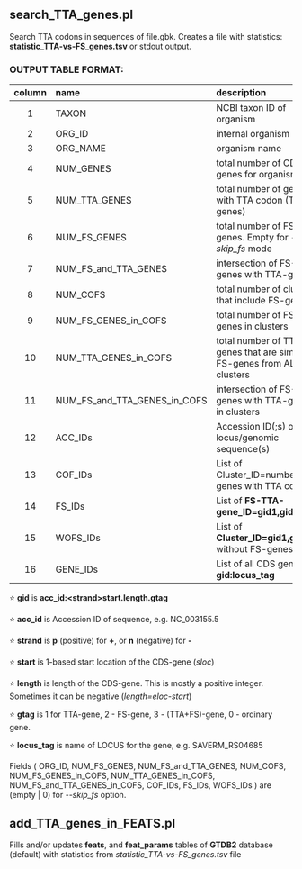 ## search_TTA_genes.pl
Search TTA codons in sequences of file.gbk.
Creates a file with statistics: **statistic_TTA-vs-FS_genes.tsv** or stdout output.

### OUTPUT TABLE FORMAT:

| column | name                  | description                                        | example |
|:------:|:----------------------|:---------------------------------------------------|:--------|
| 1      | TAXON                 | NCBI taxon ID of organism                          | 227882  |
| 2      | ORG\_ID               | internal organism ID                               | 167     |
| 3      | ORG_NAME              | organism name                                      | Streptomyces avermitilis MA-4680 = NBRC 14893 |
| 4      | NUM_GENES             | total number of CDS genes for organism             | 8025    |
| 5      | NUM_TTA_GENES         | total number of genes with TTA codon (TTA-genes)   | 274     |
| 6      | NUM_FS_GENES          | total number of FS-genes. Empty for *--skip_fs* mode | 1188    |
| 7      | NUM_FS_and_TTA_GENES  | intersection of FS-genes with TTA-genes            | 29      |
| 8      | NUM_COFS              | total number of clusters that include FS-genes     | 293     |
| 9      | NUM_FS_GENES_in_COFS  | total number of FS-genes in clusters               | 300     |
| 10     | NUM_TTA_GENES_in_COFS | total number of TTA-genes that are similar to FS-genes from ALL clusters | 124 |
| 11     | NUM_FS_and_TTA_GENES_in_COFS | intersection of FS-genes with TTA-genes in clusters | 11 |
| 12     | ACC_IDs               | Accession ID(;s) of locus/genomic sequence(s)      | NC_003155.5;NC_004719.1 |
| 13     | COF_IDs               | List of Cluster_ID=number genes with TTA codon     | 1004907=3;1004909=1;... |
| 14     | FS_IDs                | List of **FS-TTA-gene_ID=gid1,gid2,...**           | 74297=NC_003155.5:p25699.4695.3,NC_003155.5:m28699.1078.3;... |
| 15     | WOFS\_IDs             | List of **Cluster_ID=gid1,gid2,...** without FS-genes | 1004907=NC_003155.5:m5172533.817.1,NC_003155.5:p9004239.817.1;... |
| 16     | GENE\_IDs             | List of all CDS genes as **gid:locus_tag**         | NC_003155.5:m1002287.1724.0:SAVERM_RS04685;... |


:star: **gid** is **acc_id:\<strand\>start.length.gtag**

:star: **acc_id** is Accession ID of sequence, e.g. NC_003155.5

:star: **strand** is **p** (positive) for **+**, or **n** (negative) for **-**

:star: **start** is 1-based start location of the CDS-gene (*sloc*)

:star: **length** is length of the CDS-gene. This is mostly a positive integer. Sometimes it can be negative (*length=eloc-start*)

:star: **gtag** is 1 for TTA-gene, 2 - FS-gene, 3 - (TTA+FS)-gene, 0 - ordinary gene.

:star: **locus_tag** is name of LOCUS for the gene, e.g. SAVERM_RS04685

Fields ( ORG_ID, NUM_FS_GENES, NUM_FS_and_TTA_GENES, NUM_COFS, NUM_FS_GENES_in_COFS,
NUM_TTA_GENES_in_COFS, NUM_FS_and_TTA_GENES_in_COFS, COF_IDs, FS_IDs, WOFS_IDs ) are (empty | 0) for *--skip_fs* option.



## add_TTA_genes_in_FEATS.pl
Fills and/or updates **feats**, and **feat_params** tables of **GTDB2** database (default)
with statistics from *statistic\_TTA-vs-FS_genes.tsv* file


